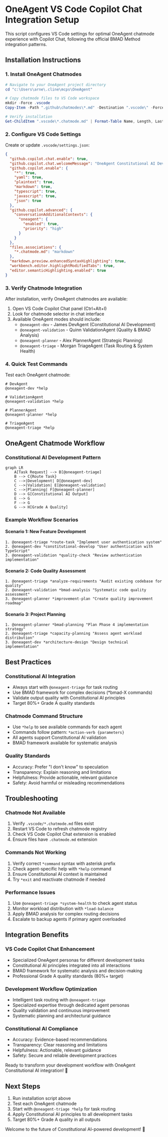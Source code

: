 # OneAgent VS Code Copilot Chat Integration Setup

This script configures VS Code settings for optimal OneAgent chatmode experience with Copilot Chat, following the official BMAD Method integration patterns.

## Installation Instructions

### 1. Install OneAgent Chatmodes

```powershell
# Navigate to your OneAgent project directory
cd "c:\Users\arne\.cline\mcps\OneAgent"

# Copy chatmode files to VS Code workspace
mkdir -Force .vscode
Copy-Item -Path ".github\chatmodes\*.md" -Destination ".vscode\" -Force

# Verify installation
Get-ChildItem ".vscode\*.chatmode.md" | Format-Table Name, Length, LastWriteTime
```

### 2. Configure VS Code Settings

Create or update `.vscode/settings.json`:

```json
{
  "github.copilot.chat.enable": true,
  "github.copilot.chat.welcomeMessage": "OneAgent Constitutional AI Development Platform Ready! Use chatmode selector for specialized agents.",
  "github.copilot.enable": {
    "*": true,
    "yaml": true,
    "plaintext": true,
    "markdown": true,
    "typescript": true,
    "javascript": true,
    "json": true
  },
  "github.copilot.advanced": {
    "conversationAdditionalContexts": {
      "oneagent": {
        "enabled": true,
        "priority": "high"
      }
    }
  },
  "files.associations": {
    "*.chatmode.md": "markdown"
  },
  "markdown.preview.enhancedSyntaxHighlighting": true,
  "workbench.editor.highlightModifiedTabs": true,
  "editor.semanticHighlighting.enabled": true
}
```

### 3. Verify Chatmode Integration

After installation, verify OneAgent chatmodes are available:

1. Open VS Code Copilot Chat panel (Ctrl+Alt+I)
2. Look for chatmode selector in chat interface
3. Available OneAgent modes should include:
   - `@oneagent-dev` - James DevAgent (Constitutional AI Development)
   - `@oneagent-validation` - Quinn ValidationAgent (Quality & BMAD Analysis)
   - `@oneagent-planner` - Alex PlannerAgent (Strategic Planning)
   - `@oneagent-triage` - Morgan TriageAgent (Task Routing & System Health)

### 4. Quick Test Commands

Test each OneAgent chatmode:

```
# DevAgent
@oneagent-dev *help

# ValidationAgent  
@oneagent-validation *help

# PlannerAgent
@oneagent-planner *help

# TriageAgent
@oneagent-triage *help
```

## OneAgent Chatmode Workflow

### Constitutional AI Development Pattern
```mermaid
graph LR
    A[Task Request] --> B[@oneagent-triage]
    B --> C{Route Task}
    C -->|Development| D[@oneagent-dev]
    C -->|Validation| E[@oneagent-validation]
    C -->|Planning| F[@oneagent-planner]
    D --> G[Constitutional AI Output]
    E --> G
    F --> G
    G --> H[Grade A Quality]
```

### Example Workflow Scenarios

#### Scenario 1: New Feature Development
```
1. @oneagent-triage *route-task "Implement user authentication system"
2. @oneagent-dev *constitutional-develop "User authentication with TypeScript"
3. @oneagent-validation *quality-check "Review authentication implementation"
```

#### Scenario 2: Code Quality Assessment
```
1. @oneagent-triage *analyze-requirements "Audit existing codebase for quality"
2. @oneagent-validation *bmad-analysis "Systematic code quality assessment"
3. @oneagent-planner *improvement-plan "Create quality improvement roadmap"
```

#### Scenario 3: Project Planning
```
1. @oneagent-planner *bmad-planning "Plan Phase 4 implementation strategy"
2. @oneagent-triage *capacity-planning "Assess agent workload distribution"
3. @oneagent-dev *architecture-design "Design technical implementation"
```

## Best Practices

### Constitutional AI Integration
- Always start with `@oneagent-triage` for task routing
- Use BMAD framework for complex decisions (*bmad-X commands)
- Validate output quality with Constitutional AI principles
- Target 80%+ Grade A quality standards

### Chatmode Command Structure
- Use `*help` to see available commands for each agent
- Commands follow pattern: `*action-verb {parameters}`
- All agents support Constitutional AI validation
- BMAD framework available for systematic analysis

### Quality Standards
- Accuracy: Prefer "I don't know" to speculation
- Transparency: Explain reasoning and limitations
- Helpfulness: Provide actionable, relevant guidance
- Safety: Avoid harmful or misleading recommendations

## Troubleshooting

### Chatmode Not Available
1. Verify `.vscode/*.chatmode.md` files exist
2. Restart VS Code to refresh chatmode registry
3. Check VS Code Copilot Chat extension is enabled
4. Ensure files have `.chatmode.md` extension

### Commands Not Working
1. Verify correct `*command` syntax with asterisk prefix
2. Check agent-specific help with `*help` command
3. Ensure Constitutional AI context is maintained
4. Try `*exit` and reactivate chatmode if needed

### Performance Issues
1. Use `@oneagent-triage *system-health` to check agent status
2. Monitor workload distribution with `*load-balance`
3. Apply BMAD analysis for complex routing decisions
4. Escalate to backup agents if primary agent overloaded

## Integration Benefits

### VS Code Copilot Chat Enhancement
- Specialized OneAgent personas for different development tasks
- Constitutional AI principles integrated into all interactions
- BMAD framework for systematic analysis and decision-making
- Professional Grade A quality standards (80%+ target)

### Development Workflow Optimization
- Intelligent task routing with `@oneagent-triage`
- Specialized expertise through dedicated agent personas
- Quality validation and continuous improvement
- Systematic planning and architectural guidance

### Constitutional AI Compliance
- Accuracy: Evidence-based recommendations
- Transparency: Clear reasoning and limitations
- Helpfulness: Actionable, relevant guidance
- Safety: Secure and reliable development practices

Ready to transform your development workflow with OneAgent Constitutional AI integration! 🚀

## Next Steps

1. Run installation script above
2. Test each OneAgent chatmode
3. Start with `@oneagent-triage *help` for task routing
4. Apply Constitutional AI principles to all development tasks
5. Target 80%+ Grade A quality in all outputs

Welcome to the future of Constitutional AI-powered development! 🎯
